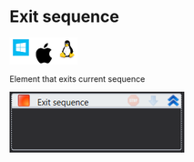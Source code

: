 # Exit sequence

![](<../../../.gitbook/assets/image (61).png>)

Element that exits current sequence

![](<../../../.gitbook/assets/image (319).png>)
